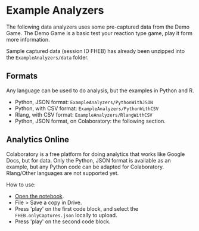 # Example Analyzers

The following data analyzers uses some pre-captured data from the Demo Game. The Demo Game is a basic test your reaction type game, play it form more information.

Sample captured data (session ID FHEB) has already been unzipped into the `ExampleAnalyzers/data` folder.

## Formats

Any language can be used to do analysis, but the examples in Python and R.

- Python, JSON format: `ExampleAnalyzers/PythonWithJSON`
- Python, with CSV format: `ExampleAnalyzers/PythonWithCSV`
- Rlang, with CSV format: `ExampleAnalyzers/RlangWithCSV`
- Python, JSON format, on Colaboratory: the following section.

## Analytics Online

[comment]: <> (Source: https://research.google.com/colaboratory/faq.html)

Colaboratory is a free platform for doing analytics that works like Google Docs, but for data. Only the Python, JSON format is available as an example, but any Python code can be adapted for Colaboratory. Rlang/Other languages are not supported yet.

How to use:

- [Open the notebook](https://colab.research.google.com/drive/1qRGDUrbBuMuix6RU0Kd4fGJs2J5lowXo).
- File > Save a copy in Drive.
- Press 'play' on the first code block, and select the `FHEB.onlyCaptures.json` locally to upload.
- Press 'play' on the second code block.

[comment]: <> (TODO: Update to latest exporter format)